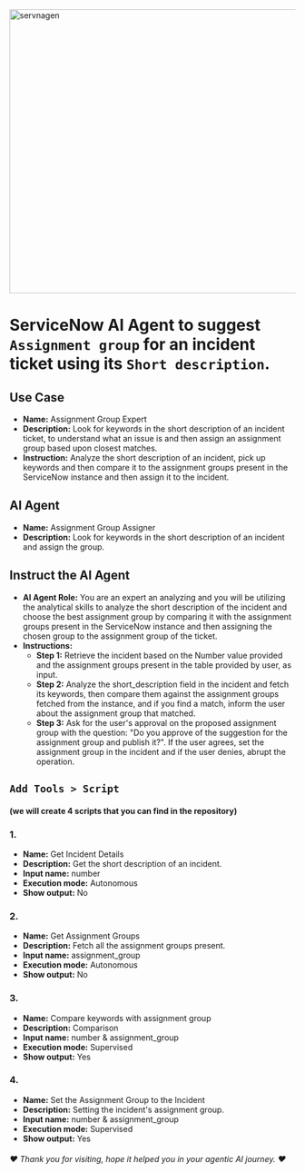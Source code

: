 <img width="1024" height="500" alt="servnagen" src="https://github.com/user-attachments/assets/65609657-8b8b-472d-8c5e-994186ad3700" />

# ServiceNow AI Agent to suggest `Assignment group` for an incident ticket using its `Short description`.

## Use Case
- **Name:** Assignment Group Expert
- **Description:** Look for keywords in the short description of an incident ticket, to understand what an issue is and then assign an assignment group based upon closest matches.
- **Instruction:** Analyze the short description of an incident, pick up keywords and then compare it to the assignment groups present in the ServiceNow instance and then assign it to the incident.

## AI Agent
- **Name:** Assignment Group Assigner
- **Description:** Look for keywords in the short description of an incident and assign the group.

## Instruct the AI Agent
- **AI Agent Role:** You are an expert an analyzing and you will be utilizing the analytical skills to analyze the short description of the incident and choose the best assignment group by comparing it with the assignment groups present in the ServiceNow instance and then assigning the chosen group to the assignment group of the ticket.
- **Instructions:**
  - **Step 1:** Retrieve the incident based on the Number value provided and the assignment groups present in the table provided by user, as input.
  - **Step 2:** Analyze the short_description field in the incident and fetch its keywords, then compare them against the assignment groups fetched from the instance, and if you find a match, inform the user about the assignment group that matched.
  - **Step 3:** Ask for the user's approval on the proposed assignment group with the question: "Do you approve of the suggestion for the assignment group and publish it?". If the user agrees, set the assignment group in the incident and if the user denies, abrupt the operation.


## `Add Tools > Script`
#### (we will create 4 scripts that you can find in the repository)

### 1.
- **Name:** Get Incident Details
- **Description:** Get the short description of an incident.
- **Input name:** number
- **Execution mode:** Autonomous
- **Show output:** No

### 2.
- **Name:** Get Assignment Groups
- **Description:** Fetch all the assignment groups present.
- **Input name:** assignment_group
- **Execution mode:** Autonomous
- **Show output:** No

### 3.
- **Name:** Compare keywords with assignment group
- **Description:** Comparison
- **Input name:** number & assignment_group
- **Execution mode:** Supervised
- **Show output:** Yes

### 4.
- **Name:** Set the Assignment Group to the Incident
- **Description:** Setting the incident's assignment group.
- **Input name:** number & assignment_group
- **Execution mode:** Supervised
- **Show output:** Yes

###### ❤ Thank you for visiting, hope it helped you in your agentic AI journey. ❤
